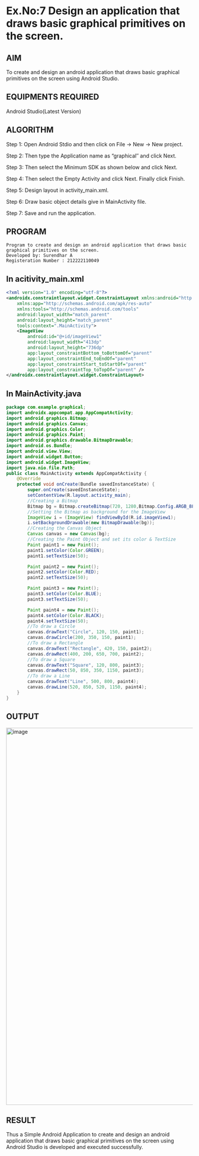 
# Ex.No:7 Design an application that draws basic graphical primitives on the screen.


## AIM

To create and design an android application that draws basic graphical primitives on the screen using Android Studio.

## EQUIPMENTS REQUIRED

Android Studio(Latest Version)

## ALGORITHM
Step 1: Open Android Stdio and then click on File -> New -> New project.

Step 2: Then type the Application name as “graphical″ and click Next. 

Step 3: Then select the Minimum SDK as shown below and click Next.

Step 4: Then select the Empty Activity and click Next. Finally click Finish.

Step 5: Design layout in activity_main.xml.

Step 6: Draw basic object details give in MainActivity file.

Step 7: Save and run the application.


## PROGRAM
```
Program to create and design an android application that draws basic graphical primitives on the screen.
Developed by: Surendhar A
Registeration Number : 212222110049
```
## In acitivity_main.xml
```xml
<?xml version="1.0" encoding="utf-8"?>
<androidx.constraintlayout.widget.ConstraintLayout xmlns:android="http://schemas.android.com/apk/res/android"
    xmlns:app="http://schemas.android.com/apk/res-auto"
    xmlns:tools="http://schemas.android.com/tools"
    android:layout_width="match_parent"
    android:layout_height="match_parent"
    tools:context=".MainActivity">
    <ImageView
        android:id="@+id/imageView1"
        android:layout_width="413dp"
        android:layout_height="736dp"
        app:layout_constraintBottom_toBottomOf="parent"
        app:layout_constraintEnd_toEndOf="parent"
        app:layout_constraintStart_toStartOf="parent"
        app:layout_constraintTop_toTopOf="parent" />
</androidx.constraintlayout.widget.ConstraintLayout>
```

## In MainActivity.java
```java
package com.example.graphical;
import androidx.appcompat.app.AppCompatActivity;
import android.graphics.Bitmap;
import android.graphics.Canvas;
import android.graphics.Color;
import android.graphics.Paint;
import android.graphics.drawable.BitmapDrawable;
import android.os.Bundle;
import android.view.View;
import android.widget.Button;
import android.widget.ImageView;
import java.nio.file.Path;
public class MainActivity extends AppCompatActivity {
    @Override
    protected void onCreate(Bundle savedInstanceState) {
        super.onCreate(savedInstanceState);
        setContentView(R.layout.activity_main);
        //Creating a Bitmap
        Bitmap bg = Bitmap.createBitmap(720, 1280,Bitmap.Config.ARGB_8888);
        //Setting the Bitmap as background for the ImageView
        ImageView i = (ImageView) findViewById(R.id.imageView1);
        i.setBackgroundDrawable(new BitmapDrawable(bg));
        //Creating the Canvas Object
        Canvas canvas = new Canvas(bg);
        //Creating the Paint Object and set its color & TextSize
        Paint paint1 = new Paint();
        paint1.setColor(Color.GREEN);
        paint1.setTextSize(50);

        Paint paint2 = new Paint();
        paint2.setColor(Color.RED);
        paint2.setTextSize(50);

        Paint paint3 = new Paint();
        paint3.setColor(Color.BLUE);
        paint3.setTextSize(50);

        Paint paint4 = new Paint();
        paint4.setColor(Color.BLACK);
        paint4.setTextSize(50);
        //To draw a Circle
        canvas.drawText("Circle", 120, 150, paint1);
        canvas.drawCircle(200, 350, 150, paint1);
        //To draw a Rectangle
        canvas.drawText("Rectangle", 420, 150, paint2);
        canvas.drawRect(400, 200, 650, 700, paint2);
        //To draw a Square
        canvas.drawText("Square", 120, 800, paint3);
        canvas.drawRect(50, 850, 350, 1150, paint3);
        //To draw a Line
        canvas.drawText("Line", 500, 800, paint4);
        canvas.drawLine(520, 850, 520, 1150, paint4);
    }
}
```

## OUTPUT
<img width="1919" height="1019" alt="image" src="https://github.com/user-attachments/assets/60bc0ea4-031d-46b3-89c8-a5a80fedebbe" />



## RESULT
Thus a Simple Android Application to create and design an android application that draws basic graphical primitives on the screen using Android Studio is developed and executed successfully.
